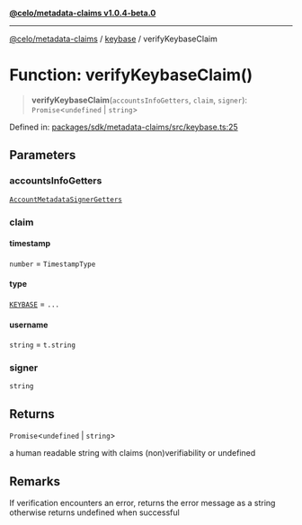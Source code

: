 [**@celo/metadata-claims v1.0.4-beta.0**](../../README.md)

***

[@celo/metadata-claims](../../README.md) / [keybase](../README.md) / verifyKeybaseClaim

# Function: verifyKeybaseClaim()

> **verifyKeybaseClaim**(`accountsInfoGetters`, `claim`, `signer`): `Promise`\<`undefined` \| `string`\>

Defined in: [packages/sdk/metadata-claims/src/keybase.ts:25](https://github.com/celo-org/developer-tooling/blob/master/packages/sdk/metadata-claims/src/keybase.ts#L25)

## Parameters

### accountsInfoGetters

[`AccountMetadataSignerGetters`](../../types/type-aliases/AccountMetadataSignerGetters.md)

### claim

#### timestamp

`number` = `TimestampType`

#### type

[`KEYBASE`](../../types/enumerations/ClaimTypes.md#keybase) = `...`

#### username

`string` = `t.string`

### signer

`string`

## Returns

`Promise`\<`undefined` \| `string`\>

a human readable string with claims (non)verifiability or undefined

## Remarks

If verification encounters an error, returns the error message as a string
otherwise returns undefined when successful
